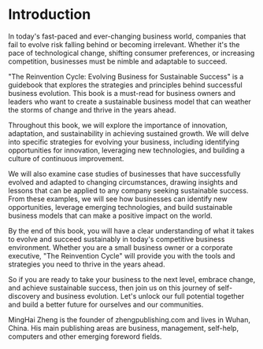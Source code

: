 # Introduction

In today's fast-paced and ever-changing business world, companies that fail to evolve risk falling behind or becoming irrelevant. Whether it's the pace of technological change, shifting consumer preferences, or increasing competition, businesses must be nimble and adaptable to succeed.

"The Reinvention Cycle: Evolving Business for Sustainable Success" is a guidebook that explores the strategies and principles behind successful business evolution. This book is a must-read for business owners and leaders who want to create a sustainable business model that can weather the storms of change and thrive in the years ahead.

Throughout this book, we will explore the importance of innovation, adaptation, and sustainability in achieving sustained growth. We will delve into specific strategies for evolving your business, including identifying opportunities for innovation, leveraging new technologies, and building a culture of continuous improvement.

We will also examine case studies of businesses that have successfully evolved and adapted to changing circumstances, drawing insights and lessons that can be applied to any company seeking sustainable success. From these examples, we will see how businesses can identify new opportunities, leverage emerging technologies, and build sustainable business models that can make a positive impact on the world.

By the end of this book, you will have a clear understanding of what it takes to evolve and succeed sustainably in today's competitive business environment. Whether you are a small business owner or a corporate executive, "The Reinvention Cycle" will provide you with the tools and strategies you need to thrive in the years ahead.

So if you are ready to take your business to the next level, embrace change, and achieve sustainable success, then join us on this journey of self-discovery and business evolution. Let's unlock our full potential together and build a better future for ourselves and our communities.


MingHai Zheng is the founder of zhengpublishing.com and lives in Wuhan, China. His main publishing areas are business, management, self-help, computers and other emerging foreword fields.
